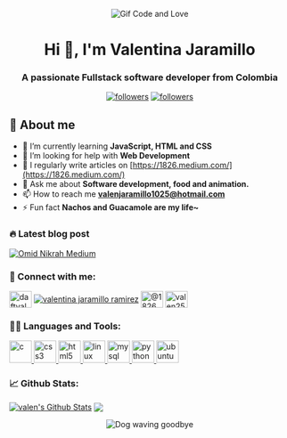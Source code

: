 <p align="center"> 
<img alt="Gif Code and Love" title="Code-love gif" src="https://64.media.tumblr.com/d5f4a57897a41d3bfce8c1fbcfae7036/tumblr_o15vd92ieA1sw7ykqo1_500.gifv"/>
</p>
<h1 align="center">Hi 👋, I'm Valentina Jaramillo</h1>
<h3 align="center">A passionate Fullstack software developer from Colombia</h3>

<p align="center"> 
  <a href="https://twitter.com/daftval"><img alt="followers" title="Follow me on Twitter" src="https://img.shields.io/twitter/follow/daftval?color=55960c&label=Follow&logo=twitter&logoColor=white&style=for-the-badge"/></a>
  <a href="https://github.com/valen2510"><img alt="followers" title="Follow me on Github" src="https://img.shields.io/github/followers/valen2510?color=236ad3&style=for-the-badge&logo=github&label=Follow"/></a>
</p>

## 📖 About me
- 🌱 I’m currently learning **JavaScript, HTML and CSS**
- 🤝 I’m looking for help with **Web Development**
- 📝 I regularly write articles on [https://1826.medium.com/](https://1826.medium.com/)
- 💬 Ask me about **Software development, food and animation.**
- 📫 How to reach me **valenjaramillo1025@hotmail.com**
- ⚡ Fun fact **Nachos and Guacamole are my life~**

### 🔥 Latest blog post
<!-- BLOG-POST-LIST:START -->
[![Omid Nikrah Medium](https://github-readme-medium.vercel.app/?username=1826)](https://medium.com/@1826)
<!-- BLOG-POST-LIST:END -->

### 🙋‍ Connect with me:
<p align="left">
<a href="https://twitter.com/daftval" target="blank"><img align="center" src="https://img.shields.io/badge/<handle>%20-%231DA1F2.svg?&style=for-the-badge&logo=Twitter&logoColor=white" alt="daftval" height="30" width="40" /></a>
<a href="https://linkedin.com/in/valentina jaramillo ramirez" target="blank"><img align="center" src="https://img.shields.io/badge/linkedin%20-%230077B5.svg?&style=for-the-badge&logo=linkedin&logoColor=white" alt="valentina jaramillo ramirez"/></a>
<a href="https://medium.com/@1826" target="blank"><img align="center" src="https://img.shields.io/badge/Medium%20-%23000000.svg?&style=for-the-badge&logo=Medium&logoColor=white" alt="@1826" height="30" width="40" /></a>
<a href="https://www.leetcode.com/valen2510" target="blank"><img align="center" src="https://cdn.jsdelivr.net/npm/simple-icons@3.0.1/icons/leetcode.svg" alt="valen2510" height="30" width="40" /></a>
</p>

### 👨‍💻 Languages and Tools:
<p align="left"> <a href="https://www.cprogramming.com/" target="_blank"> <img src="https://img.shields.io/badge/c%20-%2300599C.svg?&style=for-the-badge&logo=c&logoColor=white" alt="c" width="40" height="40"/> </a> <a href="https://www.w3schools.com/css/" target="_blank"> <img src="https://img.shields.io/badge/css3%20-%231572B6.svg?&style=for-the-badge&logo=css3&logoColor=white" alt="css3" width="40" height="40"/> </a> <a href="https://www.w3.org/html/" target="_blank"> <img src="https://img.shields.io/badge/html5%20-%23E34F26.svg?&style=for-the-badge&logo=html5&logoColor=white" alt="html5" width="40" height="40"/> </a> <a href="https://www.github.com/" target="_blank"> <img src="https://img.shields.io/badge/github%20-%23121011.svg?&style=for-the-badge&logo=github&logoColor=white" alt="linux" width="40" height="40"/> </a> <a href="https://www.mysql.com/" target="_blank"> <img src="https://img.shields.io/badge/mysql-%2300f.svg?&style=for-the-badge&logo=mysql&logoColor=white" alt="mysql" width="40" height="40"/> </a> <a href="https://www.python.org" target="_blank"> <img src="https://img.shields.io/badge/python%20-%2314354C.svg?&style=for-the-badge&logo=python&logoColor=white" alt="python" width="40" height="40"/> </a> <a href="https://www.ubuntu.com/" target="_blank"> <img src="https://img.shields.io/badge/Ubuntu-E95420?style=for-the-badge&logo=ubuntu&logoColor=white" alt="ubuntu" width="40" height="40"/> </a> </p>

### 📈 Github Stats:
<a href="https://github.com/valen2510">
<img align="center" alt="valen's Github Stats" src="https://github-readme-stats.codestackr.vercel.app/api?username=valen2510&show_icons=true&hide_border=true&count_private=true&include_all_commits=true&theme=dracula" /></a>
<a href="https://github.com/valen2510">
  <img align="center" src="https://github-readme-stats.anuraghazra1.vercel.app/api/top-langs/?username=valen2510&layout=compact&langs_count=8&theme=dracula" />
</a>

<p align="center"> 
<img alt="Dog waving goodbye" title="Dog waving" src="https://33.media.tumblr.com/4fbb61f48f4c5cfa451a88e14f6579e7/tumblr_mwwh9w2vJf1s6294bo1_400.gif"/>
</p>

